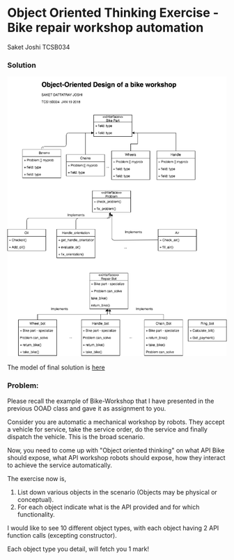 # Object Oriented Thinking Exercise - Bike repair workshop automation

Saket Joshi
TCSB034

### Solution

![solution](Bike_diagram_model.png)

The model of final solution is [here](https://github.com/saketrule/Sem6/tree/master/OOAD/Bike_diagram_model.png)

### Problem:
Please recall the example of Bike-Workshop that I have presented in the previous OOAD class and gave it as assignment to you.

Consider you are automatic a mechanical workshop by robots. They accept a vehicle for service, take the service order, do the service and finally dispatch the vehicle. This is the broad scenario.

Now, you need to come up with "Object oriented thinking" on what API Bike should expose, what API workshop robots should expose, how they interact to achieve the service automatically.

The exercise now is,
1. List down various objects in the scenario (Objects may be physical or conceptual).
2. For each object indicate what is the API provided and for which functionality.

I would like to see 10 different object types, with each object having 2 API function calls (excepting constructor).

Each object type you detail, will fetch you 1 mark!
